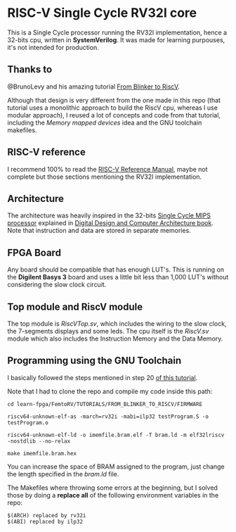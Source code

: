# RISC-V Single Cycle RV32I core

This is a Single Cycle processor running the RV32I implementation, hence a 32-bits cpu, written in __SystemVerilog__. It was made for learning purpouses, it's not intended for production.

## Thanks to

@BrunoLevy and his amazing tutorial [From Blinker to RiscV](https://github.com/BrunoLevy/learn-fpga/blob/master/FemtoRV/TUTORIALS/FROM_BLINKER_TO_RISCV/README.md).

Although that design is very different from the one made in this repo (that tutorial uses a monolithic approach to build the RiscV cpu, whereas I use modular approach), I reused a lot of concepts and code from that tutorial, including the _Memory mapped devices_ idea and the GNU toolchain makefiles.

## RISC-V reference

I recommend 100% to read the [RISC-V Reference Manual](https://github.com/riscv/riscv-isa-manual/releases/download/Ratified-IMAFDQC/riscv-spec-20191213.pdf), maybe not complete but those sections mentioning the RV32I implementation.

## Architecture

The architecture was heavily inspired in the 32-bits [Single Cycle MIPS processor](https://media.cheggcdn.com/media/b82/b820d7ac-b4c9-4dd7-af10-e3b3fbe250ff/phpPVaajI) explained in [Digital Design and Computer Architecture book](https://www.amazon.com/Digital-Design-Computer-Architecture-Harris/dp/0123944244/ref=pd_lpo_1?pd_rd_w=SEXjq&content-id=amzn1.sym.116f529c-aa4d-4763-b2b6-4d614ec7dc00&pf_rd_p=116f529c-aa4d-4763-b2b6-4d614ec7dc00&pf_rd_r=82ZAPW9VP21TKQM08AAT&pd_rd_wg=9EFiQ&pd_rd_r=75b9df90-d341-4fb2-b6dd-8ef3d3fa4219&pd_rd_i=0123944244&psc=1). Note that instruction and data are stored in separate memories.

## FPGA Board

Any board should be compatible that has enough LUT's.
This is running on the __Digilent Basys 3__ board and uses
a little bit less than 1,000 LUT's without considering the slow clock circuit.

## Top module and RiscV module

The top module is _RiscVTop.sv_, which includes the wiring to the slow clock, the 7-segments displays and some leds. The cpu itself is the _RiscV.sv_ module which also includes the Instruction Memory and the Data Memory.

## Programming using the GNU Toolchain

I basically followed the steps mentioned in step 20 [of this tutorial](https://github.com/BrunoLevy/learn-fpga/blob/master/FemtoRV/TUTORIALS/FROM_BLINKER_TO_RISCV/README.md).

Note that I had to clone the repo and compile my code inside this path: 

    cd learn-fpga/FemtoRV/TUTORIALS/FROM_BLINKER_TO_RISCV/FIRMWARE
    
    riscv64-unknown-elf-as -march=rv32i -mabi=ilp32 testProgram.S -o testProgram.o

    riscv64-unknown-elf-ld -o imemfile.bram.elf -T bram.ld -m elf32lriscv -nostdlib --no-relax

    make imemfile.bram.hex

You can increase the space of BRAM assigned to the program, just change the length specified in the _bram.ld_ file.

The Makefiles where throwing some errors at the beginning, but I solved those by doing a __replace all__ of the following environment variables in the repo:

    $(ARCH) replaced by rv32i
    $(ABI) replaced by ilp32